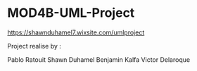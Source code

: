# MOD4B-UML-Project

https://shawnduhamel7.wixsite.com/umlproject

Project realise by : 

Pablo Ratouit 
Shawn Duhamel 
Benjamin Kalfa
Victor Delaroque
